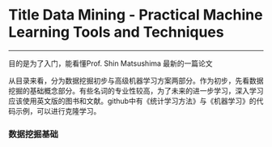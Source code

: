 # Title Data Mining - Practical Machine Learning Tools and Techniques
---
目的是为了入门，能看懂Prof. Shin Matsushima 最新的一篇论文

从目录来看，分为数据挖掘初步与高级机器学习方案两部分。作为初步，先看数据挖掘的基础概念部分。有些名词的专业性较高，为了未来的进一步学习，深入学习应该使用英文版的图书和文献。github中有《统计学习方法》与《机器学习》的代码示例，可以进行克隆学习。

### 数据挖掘基础

